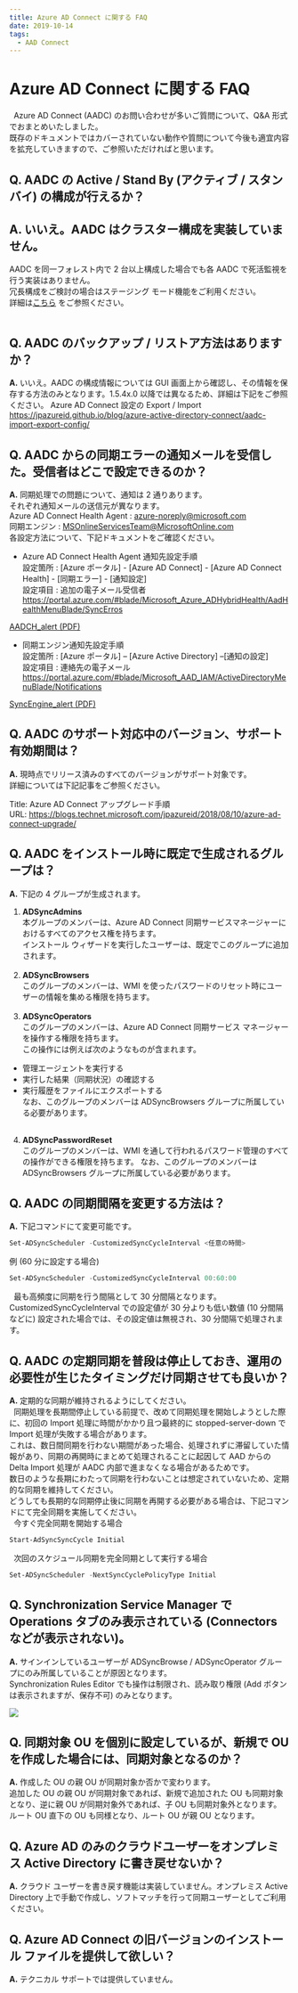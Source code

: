 ```yaml
---
title: Azure AD Connect に関する FAQ
date: 2019-10-14
tags:
  - AAD Connect
---
```


# Azure AD Connect に関する FAQ
 
Azure AD Connect (AADC) のお問い合わせが多いご質問について、Q&A 形式でおまとめいたしました。   
既存のドキュメントではカバーされていない動作や質問について今後も適宜内容を拡充していきますので、ご参照いただければと思います。  
  
  
## **Q. AADC の Active / Stand By (アクティブ / スタンバイ) の構成が行えるか？**  
## **A.** いいえ。AADC はクラスター構成を実装していません。  
AADC を同一フォレスト内で 2 台以上構成した場合でも各 AADC で死活監視を行う実装はありません。  
冗長構成をご検討の場合はステージング モード機能をご利用ください。  
詳細は[こちら](https://github.com/jpazureid/blog/blob/master/azure-active-directory-connect/introduction-staging-server.md) をご参照ください。  
  
  
## **Q. AADC のバックアップ / リストア方法はありますか？**  
**A.** いいえ。AADC の構成情報については GUI 画面上から確認し、その情報を保存する方法のみとなります。1.5.4x.0 以降では異なるため、詳細は下記をご参照ください。
 Azure AD Connect 設定の Export / Import  
 https://jpazureid.github.io/blog/azure-active-directory-connect/aadc-import-export-config/
  
  
## **Q. AADC からの同期エラーの通知メールを受信した。受信者はどこで設定できるのか？**  
**A.** 同期処理での問題について、通知は 2 通りあります。  
それぞれ通知メールの送信元が異なります。  
 Azure AD Connect Health Agent : azure-noreply@microsoft.com  
 同期エンジン : MSOnlineServicesTeam@MicrosoftOnline.com  
 各設定方法について、下記ドキュメントをご確認ください。  
  - Azure AD Connect Health Agent 通知先設定手順  
  設定箇所 :  [Azure ポータル] - [Azure AD Connect] - [Azure AD Connect Health] - [同期エラー] - [通知設定]  
  設定項目 : 追加の電子メール受信者  
  https://portal.azure.com/#blade/Microsoft_Azure_ADHybridHealth/AadHealthMenuBlade/SyncErros  
  
  [AADCH_alert (PDF)](https://github.com/jpazureid/blog/raw/master/articles/azure-active-directory-connect/azureadconnect_faq/AADCH_alert.pdf)
  
  - 同期エンジン通知先設定手順  
  設定箇所 : [Azure ポータル] – [Azure Active Directory] –[通知の設定]  
  設定項目 : 連絡先の電子メール  
  https://portal.azure.com/#blade/Microsoft_AAD_IAM/ActiveDirectoryMenuBlade/Notifications  
    
  [SyncEngine_alert (PDF)](https://github.com/jpazureid/blog/raw/master/articles/azure-active-directory-connect/azureadconnect_faq/SyncEngine_alert.pdf)
  
## **Q. AADC のサポート対応中のバージョン、サポート有効期間は？**  
**A.** 現時点でリリース済みのすべてのバージョンがサポート対象です。  
詳細については下記記事をご参照ください。  
  
Title: Azure AD Connect アップグレード手順  
URL: https://blogs.technet.microsoft.com/jpazureid/2018/08/10/azure-ad-connect-upgrade/  
  
## **Q. AADC をインストール時に既定で生成されるグループは？**  
**A.** 下記の 4 グループが生成されます。  
 1. **ADSyncAdmins**  
 本グループのメンバーは、Azure AD Connect 同期サービスマネージャーにおけるすべてのアクセス権を持ちます。  
 インストール ウィザードを実行したユーザーは、既定でこのグループに追加されます。  
   
 2. **ADSyncBrowsers**  
 このグループのメンバーは、WMI を使ったパスワードのリセット時にユーザーの情報を集める権限を持ちます。  
  
 3. **ADSyncOperators**  
 このグループのメンバーは、Azure AD Connect 同期サービス マネージャーを操作する権限を持ちます。  
 この操作には例えば次のようなものが含まれます。  
   - 管理エージェントを実行する  
   - 実行した結果（同期状況）の確認する  
   - 実行履歴をファイルにエクスポートする  
 なお、このグループのメンバーは ADSyncBrowsers グループに所属している必要があります。  
  
 4. **ADSyncPasswordReset**  
 このグループのメンバーは、WMI を通して行われるパスワード管理のすべての操作ができる権限を持ちます。 
 なお、このグループのメンバーは ADSyncBrowsers グループに所属している必要があります。
  
  
## **Q. AADC の同期間隔を変更する方法は？**    

**A.** 下記コマンドにて変更可能です。 
```PowerShell  
Set-ADSyncScheduler -CustomizedSyncCycleInterval <任意の時間>  
```
例 (60 分に設定する場合)
```PowerShell  
Set-ADSyncScheduler -CustomizedSyncCycleInterval 00:60:00  
```  
  
最も高頻度に同期を行う間隔として 30 分間隔となります。  
CustomizedSyncCycleInterval での設定値が 30 分よりも低い数値 (10 分間隔などに) 設定された場合では、その設定値は無視され、30 分間隔で処理されます。  
  
  
## **Q. AADC の定期同期を普段は停止しておき、運用の必要性が生じたタイミングだけ同期させても良いか？**  
**A.** 定期的な同期が維持されるようにしてください。  
  
同期処理を長期間停止している前提で、改めて同期処理を開始しようとした際に、初回の Import 処理に時間がかかり且つ最終的に stopped-server-down で Import 処理が失敗する場合があります。  
これは、数日間同期を行わない期間があった場合、処理されずに滞留していた情報があり、同期の再開時にまとめて処理されることに起因して AAD からの Delta Import 処理が AADC 内部で進まなくなる場合があるためです。
   
数日のような長期にわたって同期を行わないことは想定されていないため、定期的な同期を維持してください。  
どうしても長期的な同期停止後に同期を再開する必要がある場合は、下記コマンドにて完全同期を実施してください。  
  
今すぐ完全同期を開始する場合  
```PowerShell  
Start-AdSyncSyncCycle Initial  
```  
  
次回のスケジュール同期を完全同期として実行する場合
```PowerShell  
Set-ADSyncScheduler -NextSyncCyclePolicyType Initial
```  
  
## **Q. Synchronization Service Manager で Operations タブのみ表示されている (Connectors などが表示されない)。**  
**A.** サインインしているユーザーが ADSyncBrowse / ADSyncOperator グループにのみ所属していることが原因となります。  
Synchronization Rules Editor でも操作は制限され、読み取り権限 (Add ボタンは表示されますが、保存不可) のみとなります。  

![](./azureadconnect_faq/ssm_operations.jpg)

## **Q. 同期対象 OU を個別に設定しているが、新規で OU を作成した場合には、同期対象となるのか？**  
**A.** 作成した OU の親 OU が同期対象か否かで変わります。  
  追加した OU の親 OU が同期対象であれば、新規で追加された OU も同期対象となり、逆に親 OU が同期対象外であれば、子 OU も同期対象外となります。
  ルート OU 直下の OU も同様となり、ルート OU が親 OU となります。  
  
## **Q. Azure AD のみのクラウドユーザーをオンプレミス Active Directory に書き戻せないか？**  
**A.** クラウド ユーザーを書き戻す機能は実装していません。オンプレミス Active Directory 上で手動で作成し、ソフトマッチを行って同期ユーザーとしてご利用ください。  

## **Q. Azure AD Connect の旧バージョンのインストール ファイルを提供して欲しい？**  
**A.** テクニカル サポートでは提供していません。  
